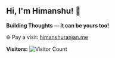 ## Hi, I'm Himanshu! 🚀  
**Building Thoughts — it can be yours too!**  

🌐 Pay a visit: [himanshuranjan.me](https://www.himanshuranjan.me/)  

**Visitors:** ![Visitor Count](https://profile-counter.glitch.me/himanshuranjan007/count.svg)

